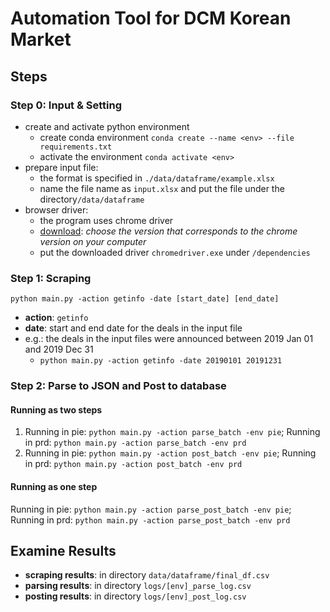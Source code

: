 # Automation Tool for DCM Korean Market

## Steps
### Step 0: Input & Setting
- create and activate python environment
    - create conda environment `conda create --name <env> --file requirements.txt`
    - activate the environment `conda activate <env>`
- prepare input file: 
    - the format is specified in `./data/dataframe/example.xlsx`
    - name the file name as `input.xlsx` and put the file under the directory`/data/dataframe` 
- browser driver:
    - the program uses chrome driver
    - [download](https://chromedriver.chromium.org/downloads): *choose the version that corresponds to the chrome version on your computer*
    - put the downloaded driver `chromedriver.exe` under `/dependencies`
### Step 1: Scraping 
`python main.py -action getinfo -date [start_date] [end_date]`
- **action**: `getinfo`
- **date**: start and end date for the deals in the input file
- e.g.: the deals in the input files were announced between 2019 Jan 01 and 2019 Dec 31
    - `python main.py -action getinfo -date 20190101 20191231`

### Step 2: Parse to JSON and Post to database
#### Running as two steps
1. Running in pie: `python main.py -action parse_batch -env pie`; Running in prd: `python main.py -action parse_batch -env prd`
2. Running in pie: `python main.py -action post_batch -env pie`; Running in prd: `python main.py -action post_batch -env prd`

#### Running as one step
Running in pie: `python main.py -action parse_post_batch -env pie`; Running in prd: `python main.py -action parse_post_batch -env prd`

## Examine Results
- **scraping results**: in directory `data/dataframe/final_df.csv`
- **parsing results**: in directory `logs/[env]_parse_log.csv`
- **posting results**: in directory `logs/[env]_post_log.csv`



